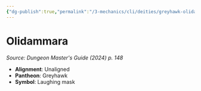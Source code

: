 ```yaml
---
{"dg-publish":true,"permalink":"/3-mechanics/cli/deities/greyhawk-olidammara-xdmg/","tags":["ttrpg-cli/compendium/src/5e/xdmg","ttrpg-cli/deity/greyhawk"],"noteIcon":""}
---
```


# Olidammara
*Source: Dungeon Master's Guide (2024) p. 148* 

- **Alignment**: Unaligned
- **Pantheon**: Greyhawk
- **Symbol**: Laughing mask